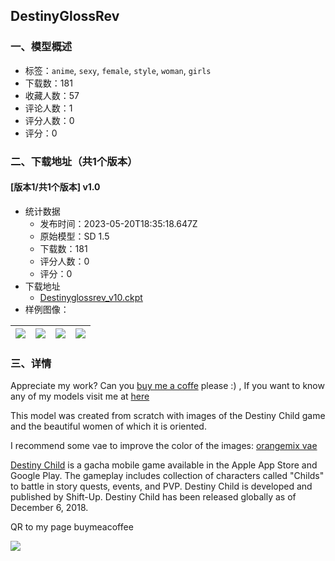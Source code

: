 ##  DestinyGlossRev
### 一、模型概述

- 标签：`anime`, `sexy`, `female`, `style`, `woman`, `girls`
- 下载数：181
- 收藏人数：57
- 评论人数：1
- 评分人数：0
- 评分：0

### 二、下载地址（共1个版本）

#### [版本1/共1个版本] v1.0

- 统计数据
  - 发布时间：2023-05-20T18:35:18.647Z
  - 原始模型：SD 1.5
  - 下载数：181
  - 评分人数：0
  - 评分：0
- 下载地址
  - [Destinyglossrev_v10.ckpt](https://civitai.com/api/download/models/76023)
- 样例图像：

| <img src="https://image.civitai.com/xG1nkqKTMzGDvpLrqFT7WA/73364d6b-5d7b-4868-9393-e8799378a0cd/width=450/850900.jpeg" /> | <img src="https://image.civitai.com/xG1nkqKTMzGDvpLrqFT7WA/8fce8ed5-9e3a-42f0-91a4-15ad7b40fa87/width=450/850908.jpeg" /> | <img src="https://image.civitai.com/xG1nkqKTMzGDvpLrqFT7WA/ba32108a-85b3-45d4-9997-900ab28dc4ba/width=450/850910.jpeg" /> | <img src="https://image.civitai.com/xG1nkqKTMzGDvpLrqFT7WA/a464f50f-9ee6-40e9-904a-8ea7c1bdc266/width=450/850938.jpeg" /> |
| ---- | ---- | ---- | ---- |


### 三、详情
<p>Appreciate my work? Can you <a target="_blank" rel="ugc" href="https://www.buymeacoffee.com/tangokiss">buy me a coffe</a> please :) , If you want to know any of my models visit me at <a target="_blank" rel="ugc" href="https://civitai.com/user/tangokiss/models">here</a></p><p>This model was created from scratch with images of the Destiny Child game and the beautiful women of which it is oriented.</p><p>I recommend some vae to improve the color of the images: <a target="_blank" rel="ugc" href="https://huggingface.co/WarriorMama777/OrangeMixs/tree/main/VAEs">orangemix vae</a></p><p></p><p><a target="_blank" rel="ugc" href="https://global.destiny-child.com/">Destiny Child</a> is a gacha mobile game available in the Apple App Store and Google Play. The gameplay includes collection of characters called "Childs" to battle in story quests, events, and PVP. Destiny Child is developed and published by Shift-Up. Destiny Child has been released globally as of December 6, 2018.</p><p></p><p>QR to my page buymeacoffee</p><img src="https://imagecache.civitai.com/xG1nkqKTMzGDvpLrqFT7WA/4c1749c1-fbf1-4f96-8117-cf4fdf5bfc00/width=525/4c1749c1-fbf1-4f96-8117-cf4fdf5bfc00" />